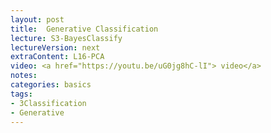 ```yaml
---
layout: post
title:  Generative Classification
lecture: S3-BayesClassify
lectureVersion: next
extraContent: L16-PCA 
video: <a href="https://youtu.be/uG0jg8hC-lI"> video</a> 
notes: 
categories: basics
tags:
- 3Classification
- Generative
---
```

